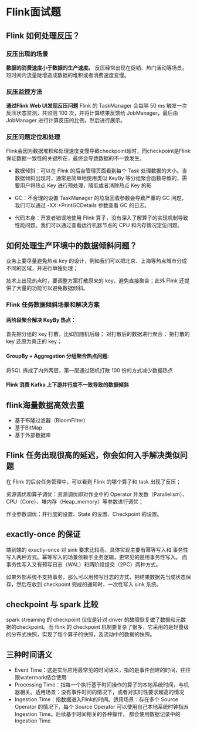# Flink面试题

## Flink 如何处理反压？

### 反压出现的场景
**数据的消费速度小于数据的生产速度。**
反压经常出现在促销、热门活动等场景。短时间内流量陡增造成数据的堆积或者消费速度变慢。

### 反压监控方法

**通过Flink Web UI发现反压问题**
Flink 的 TaskManager 会每隔 50 ms 触发一次反压状态监测，共监测 100 次，并将计算结果反馈给 JobManager，最后由 JobManager 进行计算反压的比例，然后进行展示。

### 反压问题定位和处理

Flink会因为数据堆积和处理速度变慢导致checkpoint超时，而checkpoint是Flink保证数据一致性的关键所在，最终会导致数据的不一致发生。

* 数据倾斜：可以在 Flink 的后台管理页面看到每个 Task 处理数据的大小。当数据倾斜出现时，通常是简单地使用类似 KeyBy 等分组聚合函数导致的，需要用户将热点 Key 进行预处理，降低或者消除热点 Key 的影

* GC：不合理的设置 TaskManager 的垃圾回收参数会导致严重的 GC 问题，我们可以通过 -XX:+PrintGCDetails 参数查看 GC 的日志。

* 代码本身：开发者错误地使用 Flink 算子，没有深入了解算子的实现机制导致性能问题。我们可以通过查看运行机器节点的 CPU 和内存情况定位问题。

## 如何处理生产环境中的数据倾斜问题？

业务上要尽量避免热点 key 的设计，例如我们可以把北京、上海等热点城市分成不同的区域，并进行单独处理；

技术上出现热点时，要调整方案打散原来的 key，避免直接聚合；此外 Flink 还提供了大量的功能可以避免数据倾斜。

### Flink 任务数据倾斜场景和解决方案

#### 两阶段聚合解决 KeyBy 热点：

首先把分组的 key 打散，比如加随机后缀；
对打散后的数据进行聚合；
把打散的 key 还原为真正的 key；

#### GroupBy + Aggregation 分组聚合热点问题:

将SQL 拆成了内外两层，第一层通过随机打散 100 份的方式减少数据热点

#### Flink 消费 Kafka 上下游并行度不一致导致的数据倾斜


## flink海量数据高效去重

* 基于布隆过滤器（BloomFilter）
* 基于BitMap
* 基于外部数据库


## Flink 任务出现很高的延迟，你会如何入手解决类似问题

在 Flink 的后台任务管理中，可以看到 Flink 的哪个算子和 task 出现了反压；

资源调优和算子调优：资源调优即对作业中的 Operator 并发数（Parallelism）、CPU（Core）、堆内存（Heap_memory）等参数进行调优；

作业参数调优：并行度的设置、State 的设置、Checkpoint 的设置。


## exactly-once 的保证

端到端的 exactly-once 对 sink 要求比较高，具体实现主要有幂等写入和 事务性写入两种方式。幂等写入的场景依赖于业务逻辑，更常见的是用事务性写入。 而事务性写入又有​​预写日志（WAL）​​​和​​两阶段提交（2PC）​​两种方式。

如果外部系统不支持事务，那么可以用预写日志的方式，把结果数据先当成状态保存，然后在收到 checkpoint 完成的通知时，一次性写入 sink 系统。

## checkpoint 与 spark 比较

spark streaming 的 checkpoint 仅仅是针对 driver 的故障恢复做了数据和元数据的checkpoint。而 flink 的 checkpoint 机制要复杂了很多，它采用的是轻量级的分布式快照，实现了每个算子的快照，及流动中的数据的快照。

## 三种时间语义

* Event Time：这是实际应用最常见的时间语义，指的是事件创建的时间，往往跟watermark结合使用
* Processing Time：指每一个执行基于时间操作的算子的本地系统时间，与机器相关。适用场景：没有事件时间的情况下，或者对实时性要求超高的情况
* Ingestion Time：指数据进入Flink的时间。适用场景：存在多个 Source Operator 的情况下，每个 Source Operator 可以使用自己本地系统时钟指派 Ingestion Time。后续基于时间相关的各种操作， 都会使用数据记录中的 Ingestion Time
